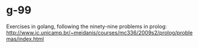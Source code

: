 # g-99
Exercises in golang, following the ninety-nine problems in prolog: http://www.ic.unicamp.br/~meidanis/courses/mc336/2009s2/prolog/problemas/index.html
